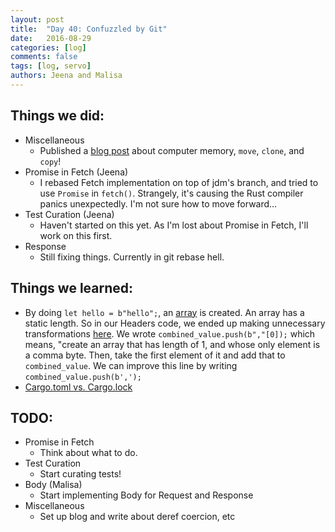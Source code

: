 ```yaml
---
layout: post
title:  "Day 40: Confuzzled by Git"
date:   2016-08-29
categories: [log]
comments: false
tags: [log, servo]
authors: Jeena and Malisa
---
```


## Things we did:
- Miscellaneous
    - Published a [blog post](http://jeenalee.com/2016/08/29/move-clone-copy.html) about computer memory, `move`, `clone`, and `copy`!
- Promise in Fetch (Jeena)
    - I rebased Fetch implementation on top of jdm's branch, and tried to use `Promise` in `fetch()`. Strangely, it's causing the Rust compiler panics unexpectedly. I'm not sure how to move forward…
- Test Curation (Jeena)
    - Haven't started on this yet. As I'm lost about Promise in Fetch, I'll work on this first.
- Response
    - Still fixing things. Currently in git rebase hell.

## Things we learned:
- By doing `let hello = b"hello";`, an [array](https://doc.rust-lang.org/std/primitive.array.html) is created. An array has a static length. So in our Headers code, we ended up making unnecessary transformations [here](https://github.com/malisas/servo/blob/e631d3a5f6aa251b5694ee56af29009bfb97e4f2/components/script/dom/headers.rs#L113). We wrote `combined_value.push(b","[0]);` which means, "create an array that has length of 1, and whose only element is a comma byte. Then, take the first element of it and add that to `combined_value`. We can improve this line by writing `combined_value.push(b',');`
- [Cargo.toml vs. Cargo.lock](http://doc.crates.io/guide.html#cargotoml-vs-cargolock)

## TODO:
- Promise in Fetch
    - Think about what to do.
- Test Curation
    - Start curating tests!
- Body (Malisa)
    - Start implementing Body for Request and Response
- Miscellaneous
    - Set up blog and write about deref coercion, etc
